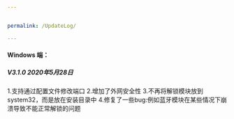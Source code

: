 ```yaml
---


permalink: /UpdateLog/

---
```




#### Windows 端：

##### V3.1.0 2020年5月28日

1.支持通过配置文件修改端口
2.增加了外网安全性
3.不再将解锁模块放到system32，而是放在安装目录中
4.修复了一些bug:例如蓝牙模块在某些情况下崩溃导致不能正常解锁的问题